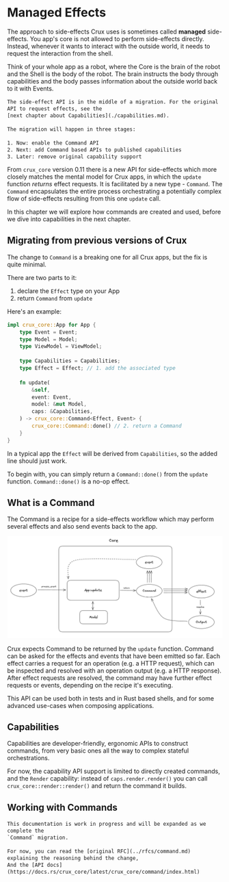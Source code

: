 # Managed Effects

The approach to side-effects Crux uses is sometimes called **managed** side-effects. You app's core
is not allowed to perform side-effects directly. Instead, whenever it wants to interact with the outside
world, it needs to request the interaction from the shell.

Think of your whole app as a robot, where the Core is the brain of the robot and the Shell is the body of the robot.
The brain instructs the body through capabilities and the body passes information about the outside world
back to it with Events.

```admonish warning title="Capability API Migration"
The side-effect API is in the middle of a migration. For the original API to request effects, see the
[next chapter about Capabilities](./capabilities.md).

The migration will happen in three stages:

1. Now: enable the Command API
2. Next: add Command based APIs to published capabilities
3. Later: remove original capability support
```

From `crux_core` version 0.11 there is a new API for side-effects which more closely matches the mental
model for Crux apps, in which the `update` function _returns_ effect requests. It is facilitated by a new type - `Command`.
The `Command` encapsulates the entire process orchestrating a potentially complex flow of side-effects resulting
from this one `update` call.

In this chapter we will explore how commands are created and used, before we dive into capabilities in the next
chapter.

## Migrating from previous versions of Crux

The change to `Command` is a breaking one for all Crux apps, but the fix is quite minimal.

There are two parts to it:

1. declare the `Effect` type on your App
2. return `Command` from `update`

Here's an example:

```rust
impl crux_core::App for App {
    type Event = Event;
    type Model = Model;
    type ViewModel = ViewModel;

    type Capabilities = Capabilities;
    type Effect = Effect; // 1. add the associated type

    fn update(
        &self,
        event: Event,
        model: &mut Model,
        caps: &Capabilities,
    ) -> crux_core::Command<Effect, Event> {
        crux_core::Command::done() // 2. return a Command
    }
}

```

In a typical app the `Effect` will be derived from `Capabilities`, so the added line should just work.

To begin with, you can simply return a `Command::done()` from the `update` function. `Command::done()`
is a no-op effect.

## What is a Command

The Command is a recipe for a side-effects workflow which may perform several effects and also send events
back to the app.

![Core, updated and command](../command_overview.png)

Crux expects Command to be returned by the `update` function. Command can be asked for the effects and events that
have been emitted so far. Each effect carries a request for an operation (e.g. a HTTP request), which can be inspected
and resolved with an operation output (e.g. a HTTP response). After effect requests are resolved, the command
may have further effect requests or events, depending on the recipe it's executing.

This API can be used both in tests and in Rust based shells, and for some advanced use-cases when composing applications.

## Capabilities

Capabilities are developer-friendly, ergonomic APIs to construct commands, from very basic ones all the way to
complex stateful orchestrations.

For now, the capability API support is limited to directly created commands, and the `Render` capability:
instead of `caps.render.render()` you can call `crux_core::render::render()` and return the command it
builds.

## Working with Commands


```admonish warning "Work in progress"
This documentation is work in progress and will be expanded as we complete the
`Command` migration.

For now, you can read the [original RFC](../rfcs/command.md) explaining the reasoning behind the change,
And the [API docs](https://docs.rs/crux_core/latest/crux_core/command/index.html)
```
